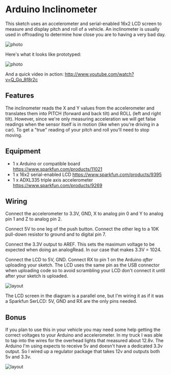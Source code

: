 Arduino Inclinometer
====================

This sketch uses an accelerometer and serial-enabled 16x2 LCD screen to measure
and display pitch and roll of a vehicle. An inclinometer is usually used in
offroading to determine how close you are to having a very bad day.

![photo](https://farm8.staticflickr.com/7330/9578822489_0db79b4148_o.jpg)

Here's what it looks like prototyped:

![photo](http://cannikin.github.com/arduino_inclinometer/photo.jpg?1)

And a quick video in action: http://www.youtube.com/watch?v=Q_Gq_8f8r2c

Features
--------

The inclinometer reads the X and Y values from the accelerometer and translates
them into PITCH (forward and back tilt) and ROLL (left and right tilt).
However, since we're only measuring acceleration we will get false readings when
the sensor itself is in motion (like when you're driving in a car). To get a
"true" reading of your pitch and roll you'll need to stop moving.

Equipment
---------
* 1 x Arduino or compatible board https://www.sparkfun.com/products/11021
* 1 x 16x2 serial-enabled LCD https://www.sparkfun.com/products/9395
* 1 x ADXL335 triple axis accelerometer https://www.sparkfun.com/products/9269

Wiring
------
Connect the accelerometer to 3.3V, GND, X to analog pin 0 and Y to analog pin 1
and Z to analog pin 2.

Connect 5V to one leg of the push button. Connect the other leg to a 10K
pull-down resistor to ground and to digital pin 7.

Connect the 3.3V output to AREF. This sets the maximum voltage to be expected
when doing an analogRead. In our case that makes 3.3V = 1024.

Connect the LCD to 5V, GND. Connect RX to pin 1 on the Arduino _after_ uploading your sketch. The LCD uses the same pin as the USB connector when uploading code
so to avoid scrambling your LCD don't connect it until after your sketch is
uploaded.

![layout](http://cannikin.github.com/arduino_inclinometer/inclinometer-layout.png?6)

The LCD screen in the diagram is a parallel one, but I'm wiring it as if it
was a Sparkfun SerLCD: 5V, GND and RX are the only pins needed.

Bonus
-----
If you plan to use this in your vehicle you may need some help getting the
correct voltages to your Arduino and accelerometer. In my truck I was able to
tap into the wires for the overhead lights that measured about 12.8v. The
Arduino I'm using expects to receive 5v and doesn't have a dedicated 3.3v
output. So I wired up a regulator package that takes 12v and outputs both 5v and
3.3v.

![layout](http://cannikin.github.com/arduino_inclinometer/voltage_regulator-layout.png?1)
